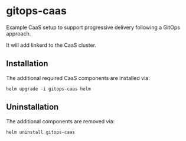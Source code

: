 # gitops-caas
Example CaaS setup to support progressive delivery following a GitOps approach.

It will add linkerd to the CaaS cluster.

Installation
------------

The additional required CaaS components are installed via:

````
helm upgrade -i gitops-caas helm
````

Uninstallation
--------------

The additional components are removed via:

````
helm uninstall gitops-caas
````
